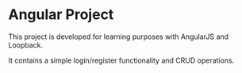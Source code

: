 # Angular Project

This project is developed for learning purposes with AngularJS and Loopback.

It contains a simple login/register functionality and CRUD operations.